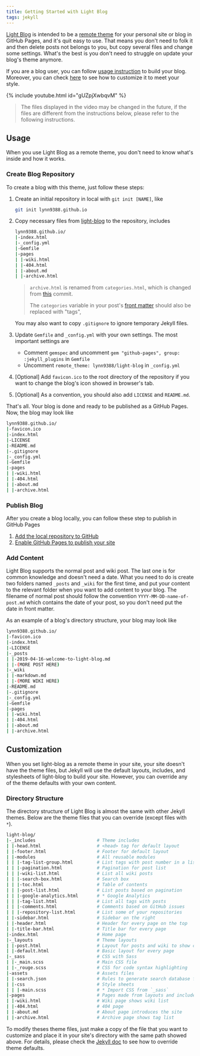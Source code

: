 ```yaml
---
title: Getting Started with Light Blog
tags: jekyll
---
```


[Light Blog](https://github.com/lynn9388/light-blog) is intended to be a [remote theme](https://github.blog/2017-11-29-use-any-theme-with-github-pages/) for your personal site or blog in GitHub Pages, and it's quit easy to use. That means you don't need to folk it and then delete posts not belongs to you, but copy several files and change some settings. What's the best is you don't need to struggle on update your blog's theme anymore.

If you are a blog user, you can follow [usage instruction](#Usage) to build your blog. Moreover, you can check [here](#Customization) to see how to customize it to meet your style.

{% include youtube.html id="gUZpjXwbqvM" %}

> The files displayed in the video may be changed in the future, if the files are different from the instructions below, please refer to the following instructions.

## Usage

When you use Light Blog as a remote theme, you don't need to know what's inside and how it works.

### Create Blog Repository

To create a blog with this theme, just follow these steps:

1. Create an initial repository in local with `git init [NAME]`, like

    ```bash
    git init lynn9388.github.io
    ```

1. Copy necessary files from [light-blog](https://github.com/lynn9388/light-blog) to the repository, includes

    ```bash
    lynn9388.github.io/
    |-index.html
    |-_config.yml
    |-Gemfile
    |-pages
    | |-wiki.html
    | |-404.html
    | |-about.md
    | |-archive.html
    ```

    > `archive.html` is renamed from `categories.html`, which is changed from [this](https://github.com/lynn9388/light-blog/commit/d0f7f564090afd4e5ee30226a6446fb410eb8333) commit.
    >
    > The `categories` variable in your post's [front matter](https://jekyllrb.com/docs/front-matter/) should also be replaced with "tags",

    You may also want to copy `.gitignore` to ignore temporary Jekyll files.

1. Update `Gemfile` and `_config.yml` with your own settings. The most important settings are

   - Comment `gemspec` and uncomment `gem "github-pages", group: :jekyll_plugins` in `Gemfile`
   - Uncomment `remote_theme: lynn9388/light-blog` in `_config.yml`

1. [Optional] Add `favicon.ico` to the root directory of the repository if you want to change the blog's icon showed in browser's tab.

1. [Optional] As a convention, you should also add `LICENSE` and `README.md`.

That's all. Your blog is done and ready to be published as a GitHub Pages. Now, the blog may look like

```bash
lynn9388.github.io/
|-favicon.ico
|-index.html
|-LICENSE
|-README.md
|-.gitignore
|-_config.yml
|-Gemfile
|-pages
| |-wiki.html
| |-404.html
| |-about.md
| |-archive.html
```

### Publish Blog

After you create a blog locally, you can follow these step to publish in GitHub Pages

1. [Add the local repository to GitHub](https://help.github.com/en/articles/adding-an-existing-project-to-github-using-the-command-line)
1. [Enable GitHub Pages to publish your site](https://help.github.com/en/articles/configuring-a-publishing-source-for-github-pages)

### Add Content

Light Blog supports the normal post and wiki post. The last one is for common knowledge and doesn't need a date. What you need to do is create two folders named `_posts` and `_wiki` for the first time, and put your content to the relevant folder when you want to add content to your blog. The filename of normal post should follow the convention `YYYY-MM-DD-name-of-post.md` which contains the date of your post, so you don't need put the date in front matter.

As an example of a blog's directory structure, your blog may look like

```bash
lynn9388.github.io/
|-favicon.ico
|-index.html
|-LICENSE
|-_posts
| |-2019-04-16-welcome-to-light-blog.md
| |-(MORE POST HERE)
|-_wiki
| |-markdown.md
| |-(MORE WIKI HERE)
|-README.md
|-.gitignore
|-_config.yml
|-Gemfile
|-pages
| |-wiki.html
| |-404.html
| |-about.md
| |-archive.html
```

## Customization

When you set light-blog as a remote theme in your site, your site doesn't have the theme files, but Jekyll will use the default layouts, includes, and stylesheets of light-blog to build your site. However, you can override any of the theme defaults with your own content.

### Directory Structure

The directory structure of Light Blog is almost the same with other Jekyll themes. Below are the theme files that you can override (except files with `*`).

```bash
light-blog/
|-_includes                       # Theme includes
| |-head.html                     # <head> tag for default layout
| |-footer.html                   # Footer for default layout
| |-modules                       # All reusable modules
| | |-tag-list-group.html         # List tags with post number in a list
| | |-pagination.html             # Pagination for post list
| | |-wiki-list.html              # List all wiki posts
| | |-search-box.html             # Search box
| | |-toc.html                    # Table of contents
| | |-post-list.html              # List posts based on pagination
| | |-google-analytics.html       # * Google Analytics
| | |-tag-list.html               # List all tags with posts
| | |-comments.html               # Comments based on GitHub issues
| | |-repository-list.html        # List some of your repositories
| |-sidebar.html                  # Sidebar on the right
| |-header.html                   # Header for every page on the top
| |-title-bar.html                # Title bar for every page
|-index.html                      # Home page
|-_layouts                        # Theme layouts
| |-post.html                     # Layout for posts and wiki to show content
| |-default.html                  # Basic layout for every page
|-_sass                           # CSS with Sass
| |-_main.scss                    # Main CSS file
| |-_rouge.scss                   # CSS for code syntax highlighting
|-assets                          # Assets files
| |-search.json                   # Rules to generate search database for search box
| |-css                           # Style sheets
| | |-main.scss                   # * Import CSS from `_sass`
|-pages                           # Pages made from layouts and includes
| |-wiki.html                     # Wiki page shows wiki list
| |-404.html                      # 404 page
| |-about.md                      # About page introduces the site
| |-archive.html                  # Archive page shows tag list
```

To modify theses theme files, just make a copy of the file that you want to customize and place it in your site's directory with the same path showed above. For details, please check the [Jekyll doc](https://jekyllrb.com/docs/themes/#overriding-theme-defaults) to see how to override theme defaults.
